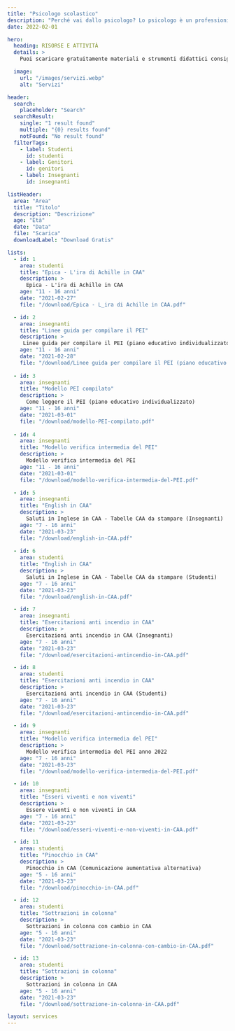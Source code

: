 ```yaml
---
title: "Psicologo scolastico"
description: "Perché vai dallo psicologo? Lo psicologo è un professionista del benessere psicofisico, qualificato nel fornire supporto in presenza o a distanza."
date: 2022-02-01

hero:
  heading: RISORSE E ATTIVITÀ
  details: > 
    Puoi scaricare gratuitamente materiali e strumenti didattici consigliati dallo <span>Psicologo</span> Scolastico

  image:
    url: "/images/servizi.webp"
    alt: "Servizi"

header:
  search:
    placeholder: "Search"
  searchResult:
    single: "1 result found"
    multiple: "{0} results found"
    notFound: "No result found"
  filterTags:
    - label: Studenti
      id: studenti
    - label: Genitori
      id: genitori
    - label: Insegnanti
      id: insegnanti

listHeader:
  area: "Area"
  title: "Titolo"
  description: "Descrizione"
  age: "Età"
  date: "Data"
  file: "Scarica"
  downloadLabel: "Download Gratis"

lists:
  - id: 1
    area: studenti
    title: "Epica - L'ira di Achille in CAA"
    description: >
      Epica - L'ira di Achille in CAA
    age: "11 - 16 anni"
    date: "2021-02-27"
    file: "/download/Epica - L_ira di Achille in CAA.pdf"

  - id: 2
    area: insegnanti
    title: "Linee guida per compilare il PEI"
    description: >
     Linee guida per compilare il PEI (piano educativo individualizzato)
    age: "11 - 16 anni"
    date: "2021-02-28"
    file: "/download/Linee guida per compilare il PEI (piano educativo individualizzato).pdf"
  
  - id: 3
    area: insegnanti
    title: "Modello PEI compilato"
    description: >
      Come leggere il PEI (piano educativo individualizzato)
    age: "11 - 16 anni"
    date: "2021-03-01"
    file: "/download/modello-PEI-compilato.pdf"
  
  - id: 4 
    area: insegnanti
    title: "Modello verifica intermedia del PEI"
    description: >
      Modello verifica intermedia del PEI
    age: "11 - 16 anni"
    date: "2021-03-01"
    file: "/download/modello-verifica-intermedia-del-PEI.pdf"

  - id: 5
    area: insegnanti
    title: "English in CAA"
    description: >
      Saluti in Inglese in CAA - Tabelle CAA da stampare (Insegnanti)
    age: "7 - 16 anni"
    date: "2021-03-23"
    file: "/download/english-in-CAA.pdf"
    
  - id: 6
    area: studenti
    title: "English in CAA"
    description: >
      Saluti in Inglese in CAA - Tabelle CAA da stampare (Studenti)
    age: "7 - 16 anni"
    date: "2021-03-23"
    file: "/download/english-in-CAA.pdf"    

  - id: 7
    area: insegnanti
    title: "Esercitazioni anti incendio in CAA"
    description: >
      Esercitazioni anti incendio in CAA (Insegnanti)
    age: "7 - 16 anni"
    date: "2021-03-23"
    file: "/download/esercitazioni-antincendio-in-CAA.pdf"

  - id: 8
    area: studenti
    title: "Esercitazioni anti incendio in CAA"
    description: >
      Esercitazioni anti incendio in CAA (Studenti)
    age: "7 - 16 anni"
    date: "2021-03-23"
    file: "/download/esercitazioni-antincendio-in-CAA.pdf"

  - id: 9
    area: insegnanti
    title: "Modello verifica intermedia del PEI"
    description: >
      Modello verifica intermedia del PEI anno 2022
    age: "7 - 16 anni"
    date: "2021-03-23"
    file: "/download/modello-verifica-intermedia-del-PEI.pdf"

  - id: 10
    area: insegnanti
    title: "Esseri viventi e non viventi"
    description: >
      Essere viventi e non viventi in CAA
    age: "7 - 16 anni"
    date: "2021-03-23"
    file: "/download/esseri-viventi-e-non-viventi-in-CAA.pdf"

  - id: 11
    area: studenti
    title: "Pinocchio in CAA"
    description: >
      Pinocchio in CAA (Comunicazione aumentativa alternativa)
    age: "5 - 16 anni"
    date: "2021-03-23"
    file: "/download/pinocchio-in-CAA.pdf"

  - id: 12
    area: studenti
    title: "Sottrazioni in colonna"
    description: >
      Sottrazioni in colonna con cambio in CAA
    age: "5 - 16 anni"
    date: "2021-03-23"
    file: "/download/sottrazione-in-colonna-con-cambio-in-CAA.pdf"

  - id: 13
    area: studenti
    title: "Sottrazioni in colonna"
    description: >
      Sottrazioni in colonna in CAA
    age: "5 - 16 anni"
    date: "2021-03-23"
    file: "/download/sottrazione-in-colonna-in-CAA.pdf"    

layout: services
---
```

